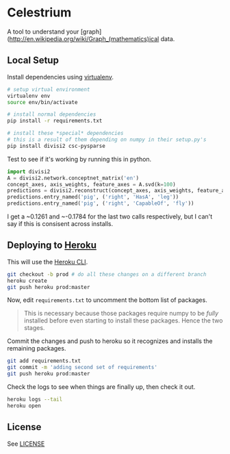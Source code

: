 Celestrium
===

A tool to understand your [graph](http://en.wikipedia.org/wiki/Graph_(mathematics)ical data.

## Local Setup

Install dependencies using [virtualenv](https://pypi.python.org/pypi/virtualenv).

```bash
# setup virtual environment
virtualenv env
source env/bin/activate

# install normal dependencies
pip install -r requirements.txt

# install these *special* dependencies
# this is a result of them depending on numpy in their setup.py's
pip install divisi2 csc-pysparse
```

Test to see if it's working by running this in python.

```python
import divisi2
A = divisi2.network.conceptnet_matrix('en')
concept_axes, axis_weights, feature_axes = A.svd(k=100)
predictions = divisi2.reconstruct(concept_axes, axis_weights, feature_axes)
predictions.entry_named('pig', ('right', 'HasA', 'leg'))
predictions.entry_named('pig', ('right', 'CapableOf', 'fly'))
```

I get a ~0.1261 and ~-0.1784 for the last two calls respectively, but I can't say if this is consisent across installs.

## Deploying to [Heroku](https://www.heroku.com/)

This will use the [Heroku CLI](https://devcenter.heroku.com/articles/heroku-command).

```bash
git checkout -b prod # do all these changes on a different branch
heroku create
git push heroku prod:master
```

Now, edit `requirements.txt` to uncomment the bottom list of packages.

> This is necessary because those packages require numpy to be *fully* installed before even starting to install these packages. Hence the two stages.

Commit the changes and push to heroku so it recognizes and installs the remaining packages.

```bash
git add requirements.txt
git commit -m 'adding second set of requirements'
git push heroku prod:master
```

Check the logs to see when things are finally up, then check it out.

```bash
heroku logs --tail
heroku open
```

## License

See [LICENSE](./LICENSE)
